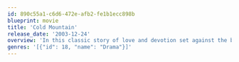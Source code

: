 ```yaml
---
id: 890c55a1-c6d6-472e-afb2-fe1b1ecc898b
blueprint: movie
title: 'Cold Mountain'
release_date: '2003-12-24'
overview: 'In this classic story of love and devotion set against the backdrop of the American Civil War, a wounded Confederate soldier named W.P. Inman deserts his unit and travels across the South, aiming to return to his young wife, Ada, who he left behind to tend their farm. As Inman makes his perilous journey home, Ada struggles to keep their home intact with the assistance of Ruby, a mysterious drifter sent to help her by a kindly neighbor.'
genres: '[{"id": 18, "name": "Drama"}]'
---
```


